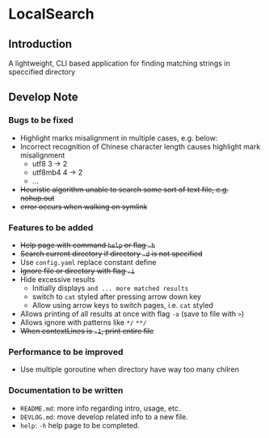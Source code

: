 # LocalSearch

## Introduction

A lightweight, CLI based application for finding matching strings in speccified directory

## Develop Note

### Bugs to be fixed

- Highlight marks misalignment in multiple cases, e.g. below:
- Incorrect recognition of Chinese character length causes highlight mark misalignment
	- utf8 3 -> 2
	- utf8mb4 4 -> 2
	- ...
- ~~Heuristic algorithm unable to search some sort of text file, e.g. nohup.out~~
- ~~error occurs when walking on symlink~~

### Features to be added

- ~~Help page with command `help` or flag `-h`~~
- ~~Search current directory if directory `-d` is not specified~~
- Use `config.yaml` replace constant define
- ~~Ignore file or directory with flag `-i`~~
- Hide excessive results
	- Initially displays `and ... more matched results`
	- switch to `cat` styled after pressing arrow down key
	- Allow using arrow keys to switch pages, i.e. `cat` styled
- Allows printing of all results at once with flag `-a` (save to file with `>`)
- Allows ignore with patterns like `*/` `**/`
- ~~When contextLines is `-1`, print entire file~~

### Performance to be improved

- Use multiple goroutine when directory have way too many chilren

### Documentation to be written

- `README.md`: more info regarding intro, usage, etc.
- `DEVLOG.md`: move develop related info to a new file.
- `help`: `-h` help page to be completed.
